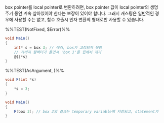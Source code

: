 box pointer를 local pointer로 변환하려면, box pointer 값이 local pointer의 생명 주기 동안 계속 살아있어야 한다는 보장이 있어야 합니다.
그래서 캐스팅은 일반적인 경우에 사용할 수는 없고, 함수 호출시 인자 변환의 형태로만 사용할 수 있습니다.

%%TEST(NotFixed, $Error)%%
```cs
void Main()
{
    int* s = box 3; // 에러, box가 고정되지 못함
    // 가비지 컬렉터가 돌면서 'box 3'를 힙에서 제거
    @${*s}
}
```

%%TEST(AsArgument, )%%
```cs
void F(int *s)
{
	*s = 3;
}

void Main()
{
	F(box 3); // box 3의 결과는 temporary variable에 저장되고, statement가 끝날때 사라집니다.
}

```